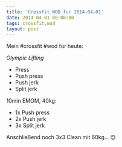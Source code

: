```yaml
---
title: 'Crossfit WOD für 2014-04-01'
date: 2014-04-01 00:00:00 
tags: crossfit,wod
layout: post
---
```

Mein #crossfit #wod für heute:

*Olympic Lifting*

* Press
* Push press
* Push jerk
* Split jerk

10min EMOM, 40kg:

* 1x Push press
* 2x Push jerk 
* 3x Split jerk

Anschließend noch 3x3 Clean mit 60kg... :sweat:

